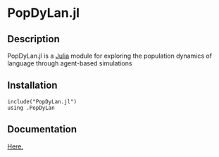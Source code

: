 # PopDyLan.jl

## Description

PopDyLan.jl is a [Julia](https://julialang.org/) module for exploring the population dynamics of language through agent-based simulations

## Installation

    include("PopDyLan.jl")
    using .PopDyLan

## Documentation

[Here.](build)

